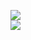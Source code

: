 [![](https://img.shields.io/badge/Made%20With-Github%20Spray-lightgrey.svg?style=for-the-badge&logo=github)](https://github.com/Annihil/github-spray#24823)  
[![](https://i.imgur.com/2DrTn0Z.gif)](https://github.com/Annihil/github-spray)